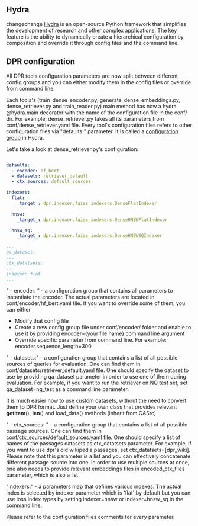 ## Hydra
changechange
[Hydra](https://github.com/facebookresearch/hydra) is an open-source Python
framework that simplifies the development of research and other complex
applications. The key feature is the ability to dynamically create a
hierarchical configuration by composition and override it through config files
and the command line. 

## DPR configuration
All DPR tools configuration parameters are now split between different config groups and you can either modify them in the config files or override from command line.

Each tools's (train_dense_encoder.py, generate_dense_embeddings.py, dense_retriever.py and train_reader.py) main method has now a hydra @hydra.main decorator with the name of the configuration file in the conf/ dir.
For example, dense_retriever.py takes all its parameters from conf/dense_retriever.yaml file.
Every tool's configuration files refers to other configuration files via "defaults:" parameter. 
It is called a [configuration group](https://hydra.cc/docs/tutorials/structured_config/config_groups) in Hydra.

Let's take a look at dense_retriever.py's configuration:


```yaml

defaults:
  - encoder: hf_bert
  - datasets: retriever_default
  - ctx_sources: default_sources

indexers:
  flat:
    _target_: dpr.indexer.faiss_indexers.DenseFlatIndexer

  hnsw:
    _target_: dpr.indexer.faiss_indexers.DenseHNSWFlatIndexer

  hnsw_sq:
    _target_: dpr.indexer.faiss_indexers.DenseHNSWSQIndexer

...
qa_dataset:
...
ctx_datatsets:
...
indexer: flat
...

```

"  - encoder: " - a configuration group that contains all parameters to instantiate the encoder. The actual parameters are located in conf/encoder/hf_bert.yaml file.
If you want to override some of them, you can either 
- Modify that config file
- Create a new config group file under  conf/encoder/ folder and enable to use it by providing encoder={your file name} command line argument
- Override specific parameter from command line. For example: encoder.sequence_length=300

"  - datasets:" - a configuration group that contains a list of all possible sources of queries for evaluation. One can find them in conf/datasets/retriever_default.yaml file.
One should specify the dataset to use by providing qa_dataset parameter in order to use one of them during evaluation. For example, if you want to run the retriever on NQ test set, set qa_dataset=nq_test as a command line parameter.

It is much easier now to use custom datasets, without the need to convert them to DPR format. Just define your own class that provides relevant __getitem__(), __len__() and load_data() methods (inherit from QASrc).

"  - ctx_sources: " - a configuration group that contains a list of all possible passage sources.  One can find them in conf/ctx_sources/default_sources.yaml file.
One should specify a list of names of the passages datasets as ctx_datatsets parameter. For example, if you want to use dpr's old wikipedia passages, set ctx_datatsets=[dpr_wiki]. 
Please note that this parameter is a list and you can effectively concatenate different passage source into one. In order to use multiple sources at once, one also needs to provide relevant embeddings files in encoded_ctx_files parameter, which is also a list.


"indexers:" - a parameters map that defines various indexes. The actual index is selected by indexer parameter which is 'flat' by default but you can use loss index types by setting indexer=hnsw or indexer=hnsw_sq in the command line.

Please refer to the configuration files comments for every parameter.
